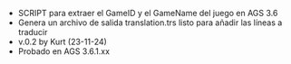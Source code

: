 - SCRIPT para extraer el GameID y el GameName del juego en AGS 3.6
- Genera un archivo de salida translation.trs listo para añadir las líneas a traducir
- v.0.2 by Kurt (23-11-24)
- Probado en AGS 3.6.1.xx
